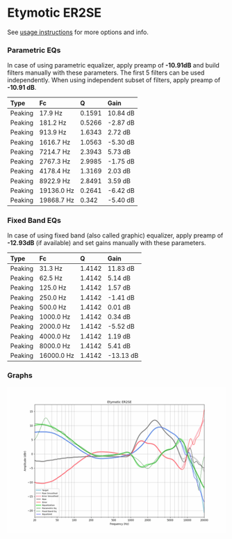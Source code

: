 # Etymotic ER2SE
See [usage instructions](https://github.com/jaakkopasanen/AutoEq#usage) for more options and info.

### Parametric EQs
In case of using parametric equalizer, apply preamp of **-10.91dB** and build filters manually
with these parameters. The first 5 filters can be used independently.
When using independent subset of filters, apply preamp of **-10.91 dB**.

| Type    | Fc         |      Q | Gain     |
|:--------|:-----------|:-------|:---------|
| Peaking | 17.9 Hz    | 0.1591 | 10.84 dB |
| Peaking | 181.2 Hz   | 0.5266 | -2.87 dB |
| Peaking | 913.9 Hz   | 1.6343 | 2.72 dB  |
| Peaking | 1616.7 Hz  | 1.0563 | -5.30 dB |
| Peaking | 7214.7 Hz  | 2.3943 | 5.73 dB  |
| Peaking | 2767.3 Hz  | 2.9985 | -1.75 dB |
| Peaking | 4178.4 Hz  | 1.3169 | 2.03 dB  |
| Peaking | 8922.9 Hz  | 2.8491 | 3.59 dB  |
| Peaking | 19136.0 Hz | 0.2641 | -6.42 dB |
| Peaking | 19868.7 Hz | 0.342  | -5.40 dB |

### Fixed Band EQs
In case of using fixed band (also called graphic) equalizer, apply preamp of **-12.93dB**
(if available) and set gains manually with these parameters.

| Type    | Fc         |      Q | Gain      |
|:--------|:-----------|:-------|:----------|
| Peaking | 31.3 Hz    | 1.4142 | 11.83 dB  |
| Peaking | 62.5 Hz    | 1.4142 | 5.14 dB   |
| Peaking | 125.0 Hz   | 1.4142 | 1.57 dB   |
| Peaking | 250.0 Hz   | 1.4142 | -1.41 dB  |
| Peaking | 500.0 Hz   | 1.4142 | 0.01 dB   |
| Peaking | 1000.0 Hz  | 1.4142 | 0.34 dB   |
| Peaking | 2000.0 Hz  | 1.4142 | -5.52 dB  |
| Peaking | 4000.0 Hz  | 1.4142 | 1.19 dB   |
| Peaking | 8000.0 Hz  | 1.4142 | 5.41 dB   |
| Peaking | 16000.0 Hz | 1.4142 | -13.13 dB |

### Graphs
![](./Etymotic%20ER2SE.png)
